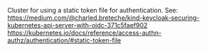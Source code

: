 Cluster for using a static token file for authentication.
See:
https://medium.com/@charled.breteche/kind-keycloak-securing-kubernetes-api-server-with-oidc-371c5faef902
https://kubernetes.io/docs/reference/access-authn-authz/authentication/#static-token-file